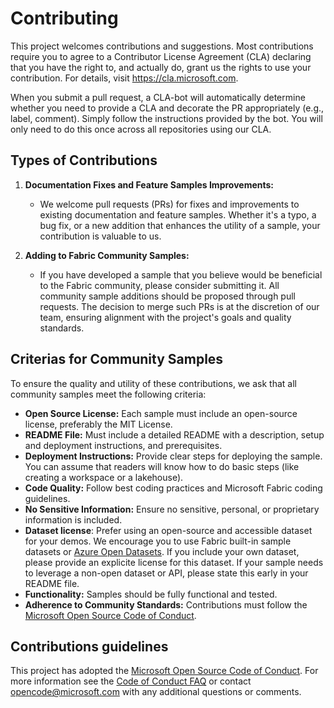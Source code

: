 # Contributing

This project welcomes contributions and suggestions. Most contributions require you to
agree to a Contributor License Agreement (CLA) declaring that you have the right to,
and actually do, grant us the rights to use your contribution. For details, visit
https://cla.microsoft.com.

When you submit a pull request, a CLA-bot will automatically determine whether you need
to provide a CLA and decorate the PR appropriately (e.g., label, comment). Simply follow the
instructions provided by the bot. You will only need to do this once across all repositories using our CLA.

## Types of Contributions

1. **Documentation Fixes and Feature Samples Improvements:**
   - We welcome pull requests (PRs) for fixes and improvements to existing documentation and feature samples. Whether it's a typo, a bug fix, or a new addition that enhances the utility of a sample, your contribution is valuable to us.

2. **Adding to Fabric Community Samples:**
   - If you have developed a sample that you believe would be beneficial to the Fabric community, please consider submitting it. All community sample additions should be proposed through pull requests. The decision to merge such PRs is at the discretion of our team, ensuring alignment with the project's goals and quality standards.

## Criterias for Community Samples

To ensure the quality and utility of these contributions, we ask that all community samples meet the following criteria:

- **Open Source License:** Each sample must include an open-source license, preferably the MIT License.
- **README File:** Must include a detailed README with a description, setup and deployment instructions, and prerequisites.
- **Deployment Instructions:** Provide clear steps for deploying the sample. You can assume that readers will know how to do basic steps (like creating a workspace or a lakehouse).
- **Code Quality:** Follow best coding practices and Microsoft Fabric coding guidelines.
- **No Sensitive Information:** Ensure no sensitive, personal, or proprietary information is included.
- **Dataset license**: Prefer using an open-source and accessible dataset for your demos. We encourage you to use Fabric built-in sample datasets or [Azure Open Datasets](https://learn.microsoft.com/azure/open-datasets/dataset-catalog). If you include your own dataset, please provide an explicite license for this dataset. If your sample needs to leverage a non-open dataset or API, please state this early in your README file.
- **Functionality:** Samples should be fully functional and tested.
- **Adherence to Community Standards:** Contributions must follow the [Microsoft Open Source Code of Conduct](https://opensource.microsoft.com/codeofconduct/).

## Contributions guidelines

This project has adopted the [Microsoft Open Source Code of Conduct](https://opensource.microsoft.com/codeofconduct/).
For more information see the [Code of Conduct FAQ](https://opensource.microsoft.com/codeofconduct/faq/)
or contact [opencode@microsoft.com](mailto:opencode@microsoft.com) with any additional questions or comments.